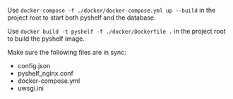 Use `docker-compose -f ./docker/docker-compose.yml up --build` in the project root to start both pyshelf and the database.

Use `docker build -t pyshelf -f ./docker/Dockerfile .` in the project root to build the pyshelf image.

Make sure the following files are in sync:
* config.json
* pyshelf_nginx.conf
* docker-compose.yml
* uwsgi.ini
